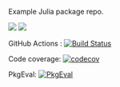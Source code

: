 Example Julia package repo.

[![](https://img.shields.io/badge/docs-stable-blue.svg)](https://valentint.github.io/Example.jl/stable)
[![](https://img.shields.io/badge/docs-dev-blue.svg)](https://valentint.github.io/Example.jl/dev)

GitHub Actions : 
[![Build Status](https://github.com/valentint/Example.jl/workflows/CI/badge.svg)](https://github.com/valentint/Example.jl/actions?query=workflow%3ACI+branch%3Amaster)

Code coverage: 
[![codecov](https://codecov.io/gh/valentint/Example.jl/graph/badge.svg?token=yY3RYoqwbn)](https://codecov.io/gh/valentint/Example.jl)

PkgEval: 
[![PkgEval][pkgeval-img]][pkgeval-url]

[pkgeval-img]: https://juliaci.github.io/NanosoldierReports/pkgeval_badges/E/Example.svg
[pkgeval-url]: https://juliaci.github.io/NanosoldierReports/pkgeval_badges/E/Example.html
